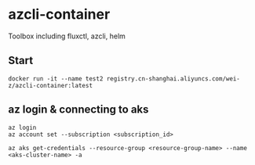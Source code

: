 # azcli-container
Toolbox including fluxctl, azcli, helm 

## Start

```
docker run -it --name test2 registry.cn-shanghai.aliyuncs.com/wei-z/azcli-container:latest
```
## az login & connecting to aks

```
az login
az account set --subscription <subscription_id>

az aks get-credentials --resource-group <resource-group-name> --name <aks-cluster-name> -a
```
